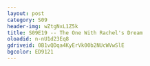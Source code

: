 ```yaml
---
layout: post 
category: S09 
header-img: wZtgNxL1Z5k 
title: S09E19 -- The One With Rachel's Dream 
oloadid: n-nU1d23Eq8 
gdriveid: 0B1vQDqa4KyErVk00b2NUcWVwSlE 
bgcolor: ED9121
--- 
```

<!--more--> 
